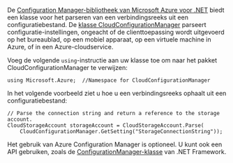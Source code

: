 De [Configuration Manager-bibliotheek van Microsoft Azure voor .NET](https://www.nuget.org/packages/Microsoft.WindowsAzure.ConfigurationManager/) biedt een klasse voor het parseren van een verbindingsreeks uit een configuratiebestand. De [klasse CloudConfigurationManager](https://msdn.microsoft.com/library/azure/mt634650.aspx) parseert configuratie-instellingen, ongeacht of de clienttoepassing wordt uitgevoerd op het bureaublad, op een mobiel apparaat, op een virtuele machine in Azure, of in een Azure-cloudservice.

Voeg de volgende `using`-instructie aan uw klasse toe om naar het pakket CloudConfigurationManager te verwijzen:

    using Microsoft.Azure;  //Namespace for CloudConfigurationManager

In het volgende voorbeeld ziet u hoe u een verbindingsreeks ophaalt uit een configuratiebestand:

    // Parse the connection string and return a reference to the storage account.
    CloudStorageAccount storageAccount = CloudStorageAccount.Parse(
        CloudConfigurationManager.GetSetting("StorageConnectionString"));

Het gebruik van Azure Configuration Manager is optioneel. U kunt ook een API gebruiken, zoals de [ConfigurationManager-klasse](https://msdn.microsoft.com/library/system.configuration.configurationmanager.aspx) van .NET Framework.


<!--HONumber=Sep16_HO3-->


